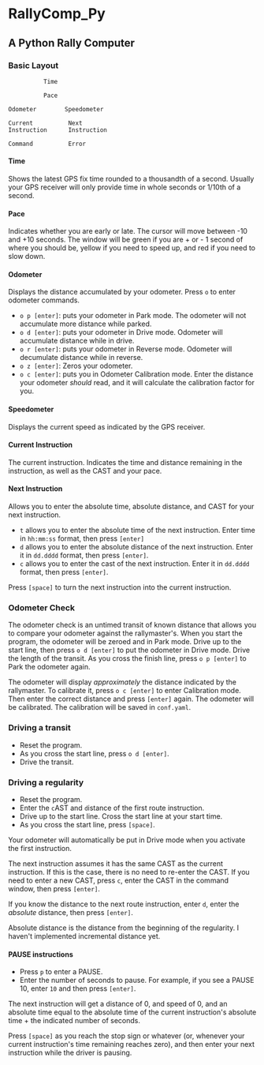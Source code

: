 # RallyComp_Py

## A Python Rally Computer

### Basic Layout

```
          Time

          Pace

Odometer        Speedometer

Current          Next
Instruction      Instruction

Command          Error

```

#### Time

Shows the latest GPS fix time rounded to a thousandth of a second. 
Usually your GPS receiver will only provide time in whole seconds or 1/10th of a second.

#### Pace

Indicates whether you are early or late.
The cursor will move between -10 and +10 seconds.
The window will be green if you are + or - 1 second of where you should be, yellow if you need to speed up, and red if you need to slow down.

#### Odometer

Displays the distance accumulated by your odometer. Press `o` to enter odometer commands.

- `o p [enter]`: puts your odometer in Park mode. The odometer will not accumulate more distance while parked.
- `o d [enter]`: puts your odometer in Drive mode. Odometer will accumulate distance while in drive.
- `o r [enter]`: puts your odometer in Reverse mode. Odometer will decumulate distance while in reverse.
- `o z [enter]`: Zeros your odometer.
- `o c [enter]`: puts you in Odometer Calibration mode. Enter the distance your odometer _should_ read, and it will calculate the calibration factor for you.

#### Speedometer

Displays the current speed as indicated by the GPS receiver.

#### Current Instruction

The current instruction. Indicates the time and distance remaining in the instruction, as well as the CAST and your pace.

#### Next Instruction

Allows you to enter the absolute time, absolute distance, and CAST for your next instruction.

- `t` allows you to enter the absolute time of the next instruction. Enter time in `hh:mm:ss` format, then press `[enter]`
- `d` allows you to enter the absolute distance of the next instruction. Enter it in `dd.dddd` format, then press `[enter]`.
- `c` allows you to enter the cast of the next instruction. Enter it in `dd.dddd` format, then press `[enter]`.  

Press `[space]` to turn the next instruction into the current instruction.

### Odometer Check

The odometer check is an untimed transit of known distance that allows you to compare your odometer against the rallymaster's.
When you start the program, the odometer will be zeroed and in Park mode.
Drive up to the start line, then press `o d [enter]` to put the odometer in Drive mode.
Drive the length of the transit.
As you cross the finish line, press `o p [enter]` to Park the odometer again.

The odometer will display _approximately_ the distance indicated by the rallymaster.
To calibrate it, press `o c [enter]` to enter Calibration mode.
Then enter the correct distance and press `[enter]` again. The odometer will be calibrated. 
The calibration will be saved in `conf.yaml`.

### Driving a transit

- Reset the program.
- As you cross the start line, press `o d [enter]`.
- Drive the transit.

### Driving a regularity

- Reset the program.
- Enter the `c`AST and `d`istance of the first route instruction.
- Drive up to the start line. Cross the start line at your start time.
- As you cross the start line, press `[space]`.

Your odometer will automatically be put in Drive mode when you activate the first instruction.

The next instruction assumes it has the same CAST as the current instruction.
If this is the case, there is no need to re-enter the CAST. 
If you need to enter a new CAST, press `c`, enter the CAST in the command window, then press `[enter]`.

If you know the distance to the next route instruction, enter `d`, enter the _absolute_ distance, then press `[enter]`.

Absolute distance is the distance from the beginning of the regularity. I haven't implemented incremental distance yet.

#### PAUSE instructions

- Press `p` to enter a PAUSE. 
- Enter the number of seconds to pause. For example, if you see a PAUSE 10, enter `10` and then press `[enter]`.

The next instruction will get a distance of 0, and speed of 0, 
and an absolute time equal to the absolute time of the current instruction's absolute time + the indicated number of seconds.

Press `[space]` as you reach the stop sign or whatever (or, whenever your current instruction's time remaining reaches zero),
and then enter your next instruction while the driver is pausing.
